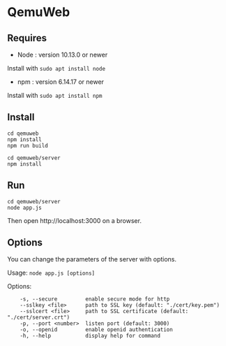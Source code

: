 # QemuWeb

## Requires
- Node : version 10.13.0 or newer

Install with ```sudo apt install node```

- npm : version 6.14.17 or newer

Install with ```sudo apt install npm```

## Install

```
cd qemuweb
npm install
npm run build

cd qemuweb/server
npm install
```

## Run

```
cd qemuweb/server
node app.js
```
Then open http://localhost:3000 on a browser.

## Options

You can change the parameters of the server with options.

Usage: ```node app.js [options]```

Options:
```
    -s, --secure         enable secure mode for http
    --sslkey <file>      path to SSL key (default: "./cert/key.pem")
    --sslcert <file>     path to SSL certificate (default: "./cert/server.crt")
    -p, --port <number>  listen port (default: 3000)
    -o, --openid         enable openid authentication
    -h, --help           display help for command
```



